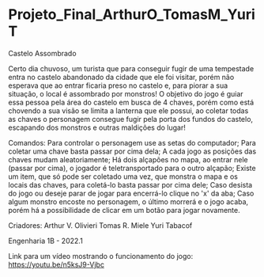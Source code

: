# Projeto_Final_ArthurO_TomasM_YuriT

Castelo Assombrado

  Certo dia chuvoso, um turista que para conseguir fugir de uma tempestade entra no castelo abandonado da cidade que ele foi visitar, porém não esperava que ao entrar ficaria preso no castelo e, para piorar a sua situação, o local é assombrado por monstros! O objetivo do jogo é guiar essa pessoa pela área do castelo em busca de 4 chaves, porém como está chovendo a sua visão se limita a lanterna que ele possui, ao coletar todas as chaves o personagem consegue fugir pela porta dos fundos do castelo, escapando dos monstros e outras maldições do lugar! 
  
  Comandos:
    Para controlar o personagem use as setas do computador;
    Para coletar uma chave basta passar por cima dela;
    A cada jogo as posições das chaves mudam aleatoriamente;
    Há dois alçapões no mapa, ao entrar nele (passar por cima), o jogador é teletransportado para o outro alçapão;
    Existe um item, que só pode ser coletado uma vez, que monstra o mapa e os locais das chaves, para coletá-lo basta passar por cima dele;
    Caso desista do jogo ou deseje parar de jogar para encerrá-lo clique no 'x' da aba;
    Caso algum monstro encoste no personagem, o último morrerá e o jogo acaba, porém há a possibilidade de clicar em um botão para jogar novamente.
    
  Criadores:
    Arthur V. Olivieri
    Tomas R. Miele
    Yuri Tabacof
    
  Engenharia 1B - 2022.1
    
  Link para um vídeo mostrando o funcionamento do jogo: https://youtu.be/n5ksJ9-Vjbc 
